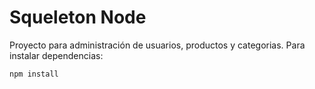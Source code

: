 # Squeleton Node

Proyecto para administración de usuarios, productos y categorias.
Para instalar dependencias:

```bash
npm install
```
